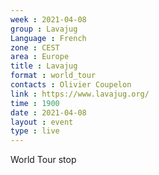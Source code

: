 ```yaml
---
week : 2021-04-08
group : Lavajug
Language : French
zone : CEST
area : Europe
title : Lavajug
format : world_tour
contacts : Olivier Coupelon
link : https://www.lavajug.org/
time : 1900
date : 2021-04-08
layout : event
type : live
---
```

World Tour stop
